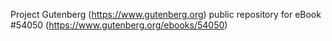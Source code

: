 Project Gutenberg (https://www.gutenberg.org) public repository for
eBook #54050 (https://www.gutenberg.org/ebooks/54050)
